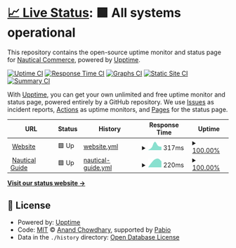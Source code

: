 # [📈 Live Status](https://nautical-commerce.github.io/statuspage): <!--live status--> **🟩 All systems operational**

This repository contains the open-source uptime monitor and status page for [Nautical Commerce](https://nauticalcommerce.com), powered by [Upptime](https://github.com/upptime/upptime).

[![Uptime CI](https://github.com/nautical-commerce/statuspage/workflows/Uptime%20CI/badge.svg)](https://github.com/nautical-commerce/statuspage/actions?query=workflow%3A%22Uptime+CI%22)
[![Response Time CI](https://github.com/nautical-commerce/statuspage/workflows/Response%20Time%20CI/badge.svg)](https://github.com/nautical-commerce/statuspage/actions?query=workflow%3A%22Response+Time+CI%22)
[![Graphs CI](https://github.com/nautical-commerce/statuspage/workflows/Graphs%20CI/badge.svg)](https://github.com/nautical-commerce/statuspage/actions?query=workflow%3A%22Graphs+CI%22)
[![Static Site CI](https://github.com/nautical-commerce/statuspage/workflows/Static%20Site%20CI/badge.svg)](https://github.com/nautical-commerce/statuspage/actions?query=workflow%3A%22Static+Site+CI%22)
[![Summary CI](https://github.com/nautical-commerce/statuspage/workflows/Summary%20CI/badge.svg)](https://github.com/nautical-commerce/statuspage/actions?query=workflow%3A%22Summary+CI%22)

With [Upptime](https://upptime.js.org), you can get your own unlimited and free uptime monitor and status page, powered entirely by a GitHub repository. We use [Issues](https://github.com/nautical-commerce/statuspage/issues) as incident reports, [Actions](https://github.com/nautical-commerce/statuspage/actions) as uptime monitors, and [Pages](https://nautical-commerce.github.io/statuspage) for the status page.

<!--start: status pages-->
<!-- This summary is generated by Upptime (https://github.com/upptime/upptime) -->
<!-- Do not edit this manually, your changes will be overwritten -->
<!-- prettier-ignore -->
| URL | Status | History | Response Time | Uptime |
| --- | ------ | ------- | ------------- | ------ |
| <img alt="" src="https://icons.duckduckgo.com/ip3/www.nauticalcommerce.com.ico" height="13"> [Website](https://www.nauticalcommerce.com) | 🟩 Up | [website.yml](https://github.com/Nautical-Commerce/statuspage/commits/HEAD/history/website.yml) | <details><summary><img alt="Response time graph" src="./graphs/website/response-time-week.png" height="20"> 317ms</summary><br><a href="https://status.nauticalcommerce.com/history/website"><img alt="Response time 317" src="https://img.shields.io/endpoint?url=https%3A%2F%2Fraw.githubusercontent.com%2FNautical-Commerce%2Fstatuspage%2FHEAD%2Fapi%2Fwebsite%2Fresponse-time.json"></a><br><a href="https://status.nauticalcommerce.com/history/website"><img alt="24-hour response time 317" src="https://img.shields.io/endpoint?url=https%3A%2F%2Fraw.githubusercontent.com%2FNautical-Commerce%2Fstatuspage%2FHEAD%2Fapi%2Fwebsite%2Fresponse-time-day.json"></a><br><a href="https://status.nauticalcommerce.com/history/website"><img alt="7-day response time 317" src="https://img.shields.io/endpoint?url=https%3A%2F%2Fraw.githubusercontent.com%2FNautical-Commerce%2Fstatuspage%2FHEAD%2Fapi%2Fwebsite%2Fresponse-time-week.json"></a><br><a href="https://status.nauticalcommerce.com/history/website"><img alt="30-day response time 317" src="https://img.shields.io/endpoint?url=https%3A%2F%2Fraw.githubusercontent.com%2FNautical-Commerce%2Fstatuspage%2FHEAD%2Fapi%2Fwebsite%2Fresponse-time-month.json"></a><br><a href="https://status.nauticalcommerce.com/history/website"><img alt="1-year response time 317" src="https://img.shields.io/endpoint?url=https%3A%2F%2Fraw.githubusercontent.com%2FNautical-Commerce%2Fstatuspage%2FHEAD%2Fapi%2Fwebsite%2Fresponse-time-year.json"></a></details> | <details><summary><a href="https://status.nauticalcommerce.com/history/website">100.00%</a></summary><a href="https://status.nauticalcommerce.com/history/website"><img alt="All-time uptime 100.00%" src="https://img.shields.io/endpoint?url=https%3A%2F%2Fraw.githubusercontent.com%2FNautical-Commerce%2Fstatuspage%2FHEAD%2Fapi%2Fwebsite%2Fuptime.json"></a><br><a href="https://status.nauticalcommerce.com/history/website"><img alt="24-hour uptime 100.00%" src="https://img.shields.io/endpoint?url=https%3A%2F%2Fraw.githubusercontent.com%2FNautical-Commerce%2Fstatuspage%2FHEAD%2Fapi%2Fwebsite%2Fuptime-day.json"></a><br><a href="https://status.nauticalcommerce.com/history/website"><img alt="7-day uptime 100.00%" src="https://img.shields.io/endpoint?url=https%3A%2F%2Fraw.githubusercontent.com%2FNautical-Commerce%2Fstatuspage%2FHEAD%2Fapi%2Fwebsite%2Fuptime-week.json"></a><br><a href="https://status.nauticalcommerce.com/history/website"><img alt="30-day uptime 100.00%" src="https://img.shields.io/endpoint?url=https%3A%2F%2Fraw.githubusercontent.com%2FNautical-Commerce%2Fstatuspage%2FHEAD%2Fapi%2Fwebsite%2Fuptime-month.json"></a><br><a href="https://status.nauticalcommerce.com/history/website"><img alt="1-year uptime 100.00%" src="https://img.shields.io/endpoint?url=https%3A%2F%2Fraw.githubusercontent.com%2FNautical-Commerce%2Fstatuspage%2FHEAD%2Fapi%2Fwebsite%2Fuptime-year.json"></a></details>
| <img alt="" src="https://icons.duckduckgo.com/ip3/guide.nauticalcommerce.com.ico" height="13"> [Nautical Guide](https://guide.nauticalcommerce.com) | 🟩 Up | [nautical-guide.yml](https://github.com/Nautical-Commerce/statuspage/commits/HEAD/history/nautical-guide.yml) | <details><summary><img alt="Response time graph" src="./graphs/nautical-guide/response-time-week.png" height="20"> 220ms</summary><br><a href="https://status.nauticalcommerce.com/history/nautical-guide"><img alt="Response time 220" src="https://img.shields.io/endpoint?url=https%3A%2F%2Fraw.githubusercontent.com%2FNautical-Commerce%2Fstatuspage%2FHEAD%2Fapi%2Fnautical-guide%2Fresponse-time.json"></a><br><a href="https://status.nauticalcommerce.com/history/nautical-guide"><img alt="24-hour response time 220" src="https://img.shields.io/endpoint?url=https%3A%2F%2Fraw.githubusercontent.com%2FNautical-Commerce%2Fstatuspage%2FHEAD%2Fapi%2Fnautical-guide%2Fresponse-time-day.json"></a><br><a href="https://status.nauticalcommerce.com/history/nautical-guide"><img alt="7-day response time 220" src="https://img.shields.io/endpoint?url=https%3A%2F%2Fraw.githubusercontent.com%2FNautical-Commerce%2Fstatuspage%2FHEAD%2Fapi%2Fnautical-guide%2Fresponse-time-week.json"></a><br><a href="https://status.nauticalcommerce.com/history/nautical-guide"><img alt="30-day response time 220" src="https://img.shields.io/endpoint?url=https%3A%2F%2Fraw.githubusercontent.com%2FNautical-Commerce%2Fstatuspage%2FHEAD%2Fapi%2Fnautical-guide%2Fresponse-time-month.json"></a><br><a href="https://status.nauticalcommerce.com/history/nautical-guide"><img alt="1-year response time 220" src="https://img.shields.io/endpoint?url=https%3A%2F%2Fraw.githubusercontent.com%2FNautical-Commerce%2Fstatuspage%2FHEAD%2Fapi%2Fnautical-guide%2Fresponse-time-year.json"></a></details> | <details><summary><a href="https://status.nauticalcommerce.com/history/nautical-guide">100.00%</a></summary><a href="https://status.nauticalcommerce.com/history/nautical-guide"><img alt="All-time uptime 100.00%" src="https://img.shields.io/endpoint?url=https%3A%2F%2Fraw.githubusercontent.com%2FNautical-Commerce%2Fstatuspage%2FHEAD%2Fapi%2Fnautical-guide%2Fuptime.json"></a><br><a href="https://status.nauticalcommerce.com/history/nautical-guide"><img alt="24-hour uptime 100.00%" src="https://img.shields.io/endpoint?url=https%3A%2F%2Fraw.githubusercontent.com%2FNautical-Commerce%2Fstatuspage%2FHEAD%2Fapi%2Fnautical-guide%2Fuptime-day.json"></a><br><a href="https://status.nauticalcommerce.com/history/nautical-guide"><img alt="7-day uptime 100.00%" src="https://img.shields.io/endpoint?url=https%3A%2F%2Fraw.githubusercontent.com%2FNautical-Commerce%2Fstatuspage%2FHEAD%2Fapi%2Fnautical-guide%2Fuptime-week.json"></a><br><a href="https://status.nauticalcommerce.com/history/nautical-guide"><img alt="30-day uptime 100.00%" src="https://img.shields.io/endpoint?url=https%3A%2F%2Fraw.githubusercontent.com%2FNautical-Commerce%2Fstatuspage%2FHEAD%2Fapi%2Fnautical-guide%2Fuptime-month.json"></a><br><a href="https://status.nauticalcommerce.com/history/nautical-guide"><img alt="1-year uptime 100.00%" src="https://img.shields.io/endpoint?url=https%3A%2F%2Fraw.githubusercontent.com%2FNautical-Commerce%2Fstatuspage%2FHEAD%2Fapi%2Fnautical-guide%2Fuptime-year.json"></a></details>

<!--end: status pages-->

[**Visit our status website →**](https://nautical-commerce.github.io/statuspage)

## 📄 License

- Powered by: [Upptime](https://github.com/upptime/upptime)
- Code: [MIT](./LICENSE) © [Anand Chowdhary](https://anandchowdhary.com), supported by [Pabio](https://pabio.com)
- Data in the `./history` directory: [Open Database License](https://opendatacommons.org/licenses/odbl/1-0/)
